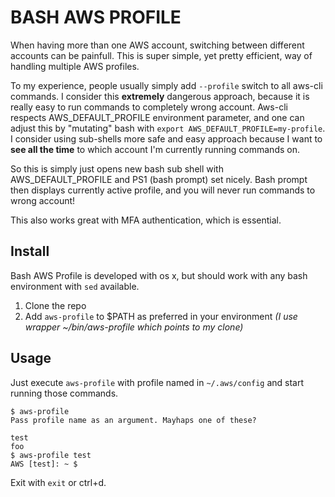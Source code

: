# BASH AWS PROFILE

When having more than one AWS account, switching between different accounts can be painfull. This is super simple, yet pretty efficient, way of handling multiple AWS profiles.

To my experience, people usually simply add `--profile` switch to all aws-cli commands. I consider this **extremely** dangerous approach, because it is really easy to run commands to completely wrong account. Aws-cli respects AWS_DEFAULT_PROFILE environment parameter, and one can adjust this by "mutating" bash with `export AWS_DEFAULT_PROFILE=my-profile`. I consider using sub-shells more safe and easy approach because I want to **see all the time** to which account I'm currently running commands on.

So this is simply just opens new bash sub shell with AWS_DEFAULT_PROFILE and PS1 (bash prompt) set nicely. Bash prompt then displays currently active profile, and you will never run commands to wrong account!

This also works great with MFA authentication, which is essential.

## Install

Bash AWS Profile is developed with os x, but should work with any bash environment with `sed` available.

1. Clone the repo
2. Add `aws-profile` to $PATH as preferred in your environment *(I use wrapper ~/bin/aws-profile which points to my clone)*

## Usage

Just execute `aws-profile` with profile named in `~/.aws/config` and start running those commands.

```
$ aws-profile
Pass profile name as an argument. Mayhaps one of these?

test
foo
$ aws-profile test
AWS [test]: ~ $ 
```

Exit with `exit` or ctrl+d.
